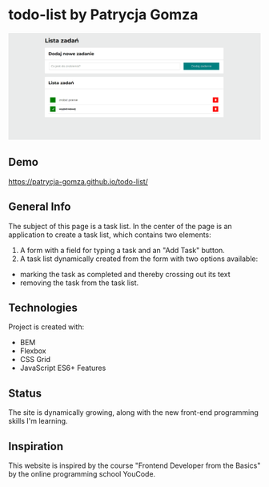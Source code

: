# todo-list by Patrycja Gomza
![gif](https://github.com/patrycja-gomza/todo-list/blob/main/gif/Animation%20todo-list.gif?raw=true)

## Demo
https://patrycja-gomza.github.io/todo-list/

## General Info
The subject of this page is a task list. In the center of the page is an application to create a task list, which contains two elements: 
1. A form with a field for typing a task and an "Add Task" button.
2. A task list dynamically created from the form with two options available: 
- marking the task as completed and thereby crossing out its text
- removing the task from the task list. 
## Technologies
Project is created with:
- BEM
- Flexbox
- CSS Grid
- JavaScript ES6+ Features
## Status
The site is dynamically growing, along with the new front-end programming skills I'm learning.
## Inspiration
This website is inspired by the course "Frontend Developer from the Basics" by the online programming school YouCode.

